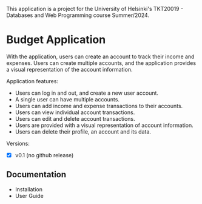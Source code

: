This application is a project for the University of Helsinki's TKT20019 - Databases and Web Programming course Summer/2024.

# Budget Application

With the application, users can create an account to track their income and expenses. Users can create multiple accounts, and the application provides a visual representation of the account information.

Application features:

* Users can log in and out, and create a new user account.
* A single user can have multiple accounts.
* Users can add income and expense transactions to their accounts.
* Users can view individual account transactions.
* Users can edit and delete account transactions.
* Users are provided with a visual representation of account information.
* Users can delete their profile, an account and its data.

Versions:
- [x] v0.1 (no github release)

## Documentation
* Installation
* User Guide




